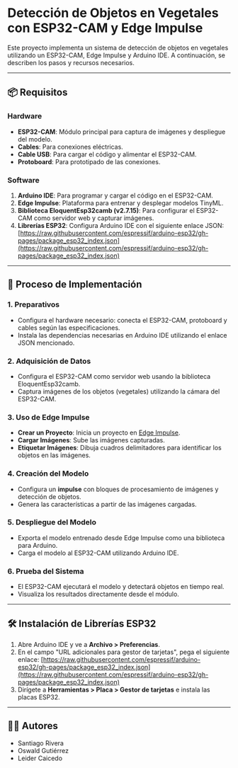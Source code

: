 # Detección de Objetos en Vegetales con ESP32-CAM y Edge Impulse

Este proyecto implementa un sistema de detección de objetos en vegetales utilizando un ESP32-CAM, Edge Impulse y Arduino IDE. A continuación, se describen los pasos y recursos necesarios.

---

## 📦 Requisitos

### Hardware

- **ESP32-CAM**: Módulo principal para captura de imágenes y despliegue del modelo.
- **Cables**: Para conexiones eléctricas.
- **Cable USB**: Para cargar el código y alimentar el ESP32-CAM.
- **Protoboard**: Para prototipado de las conexiones.

### Software

1. **Arduino IDE**: Para programar y cargar el código en el ESP32-CAM.
2. **Edge Impulse**: Plataforma para entrenar y desplegar modelos TinyML.
3. **Biblioteca EloquentEsp32camb (v2.7.15)**: Para configurar el ESP32-CAM como servidor web y capturar imágenes.
4. **Librerías ESP32**: Configura Arduino IDE con el siguiente enlace JSON:
   [https://raw.githubusercontent.com/espressif/arduino-esp32/gh-pages/package_esp32_index.json](https://raw.githubusercontent.com/espressif/arduino-esp32/gh-pages/package_esp32_index.json)

---

## 🚀 Proceso de Implementación

### 1. Preparativos

- Configura el hardware necesario: conecta el ESP32-CAM, protoboard y cables según las especificaciones.
- Instala las dependencias necesarias en Arduino IDE utilizando el enlace JSON mencionado.

### 2. Adquisición de Datos

- Configura el ESP32-CAM como servidor web usando la biblioteca EloquentEsp32camb.
- Captura imágenes de los objetos (vegetales) utilizando la cámara del ESP32-CAM.

### 3. Uso de Edge Impulse

- **Crear un Proyecto**: Inicia un proyecto en [Edge Impulse](https://www.edgeimpulse.com/).
- **Cargar Imágenes**: Sube las imágenes capturadas.
- **Etiquetar Imágenes**: Dibuja cuadros delimitadores para identificar los objetos en las imágenes.

### 4. Creación del Modelo

- Configura un **impulse** con bloques de procesamiento de imágenes y detección de objetos.
- Genera las características a partir de las imágenes cargadas.

### 5. Despliegue del Modelo

- Exporta el modelo entrenado desde Edge Impulse como una biblioteca para Arduino.
- Carga el modelo al ESP32-CAM utilizando Arduino IDE.

### 6. Prueba del Sistema

- El ESP32-CAM ejecutará el modelo y detectará objetos en tiempo real.
- Visualiza los resultados directamente desde el módulo.

---

## 🛠️ Instalación de Librerías ESP32

1. Abre Arduino IDE y ve a **Archivo > Preferencias**.
2. En el campo "URL adicionales para gestor de tarjetas", pega el siguiente enlace:
   [https://raw.githubusercontent.com/espressif/arduino-esp32/gh-pages/package_esp32_index.json](https://raw.githubusercontent.com/espressif/arduino-esp32/gh-pages/package_esp32_index.json)
3. Dirígete a **Herramientas > Placa > Gestor de tarjetas** e instala las placas ESP32.

---

## 👨‍💻 Autores

- Santiago Rivera
- Oswald Gutiérrez
- Leider Caicedo
